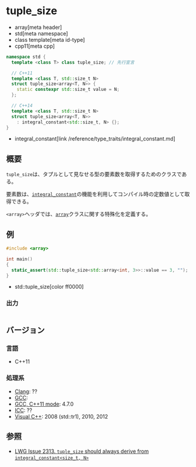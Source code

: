 # tuple_size
* array[meta header]
* std[meta namespace]
* class template[meta id-type]
* cpp11[meta cpp]

```cpp
namespace std {
  template <class T> class tuple_size; // 先行宣言

  // C++11
  template <class T, std::size_t N>
  struct tuple_size<array<T, N>> {
    static constexpr std::size_t value = N;
  };

  // C++14
  template <class T, std::size_t N>
  struct tuple_size<array<T, N>>
    : integral_constant<std::size_t, N> {};
}
```
* integral_constant[link /reference/type_traits/integral_constant.md]

## 概要
`tuple_size`は、タプルとして見なせる型の要素数を取得するためのクラスである。

要素数は、[`integral_constant`](/reference/type_traits/integral_constant.md)の機能を利用してコンパイル時の定数値として取得できる。

`<array>`ヘッダでは、[`array`](/reference/array/array.md)クラスに関する特殊化を定義する。


## 例
```cpp example
#include <array>

int main()
{
  static_assert(std::tuple_size<std::array<int, 3>>::value == 3, "");
}
```
* std::tuple_size[color ff0000]


### 出力
```
```


## バージョン
### 言語
- C++11

### 処理系
- [Clang](/implementation.md#clang): ??
- [GCC](/implementation.md#gcc): 
- [GCC, C++11 mode](/implementation.md#gcc): 4.7.0
- [ICC](/implementation.md#icc): ??
- [Visual C++](/implementation.md#visual_cpp): 2008 (std::tr1), 2010, 2012


## 参照
- [LWG Issue 2313. `tuple_size` should always derive from `integral_constant<size_t, N>`](http://www.open-std.org/jtc1/sc22/wg21/docs/lwg-defects.html#2313)

